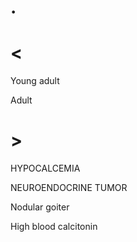 # .

# <

Young adult

Adult

# >

HYPOCALCEMIA

NEUROENDOCRINE TUMOR

Nodular goiter

High blood calcitonin
